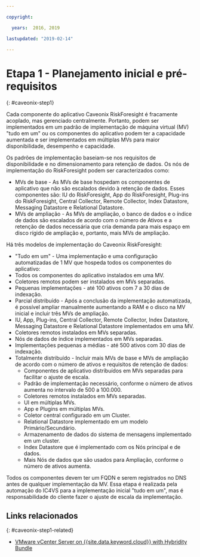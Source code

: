 ```yaml
---

copyright:

  years:  2016, 2019

lastupdated: "2019-02-14"

---
```


# Etapa 1 - Planejamento inicial e pré-requisitos
{: #caveonix-step1}

Cada componente do aplicativo Caveonix RiskForesight é fracamente acoplado, mas gerenciado centralmente. Portanto, podem ser implementados em um padrão de implementação de máquina virtual (MV) "tudo em um" ou os componentes do aplicativo podem ter a capacidade aumentada e ser implementados em múltiplas MVs para maior disponibilidade, desempenho e capacidade.

Os padrões de implementação baseiam-se nos requisitos de disponibilidade e no dimensionamento para retenção de dados. Os nós de implementação do RiskForesight podem ser caracterizados como:

-	MVs de base - As MVs de base hospedam os componentes de aplicativo que não são escalados devido à retenção de dados. Esses componentes são: IU do RiskForesight, App do RiskForesight, Plug-ins do RiskForesight, Central Collector, Remote Collector, Index Datastore, Messaging Datastore e Relational Datastore.
-	MVs de ampliação - As MVs de ampliação, o banco de dados e o índice de dados são escalados de acordo com o número de Ativos e a retenção de dados necessária que cria demanda para mais espaço em disco rígido de ampliação e, portanto, mais MVs de ampliação.

Há três modelos de implementação do Caveonix RiskForesight:

-	"Tudo em um" - Uma implementação e uma configuração automatizadas de 1 MV que hospeda todos os componentes do aplicativo:
  - Todos os componentes do aplicativo instalados em uma MV.
  - Coletores remotos podem ser instalados em MVs separadas.
  - Pequenas implementações - até 100 ativos com 7 a 30 dias de indexação.
-	Parcial distribuído - Após a conclusão da implementação automatizada, é possível ampliar manualmente aumentando a RAM e o disco na MV inicial e incluir três MVs de ampliação.
  - IU, App, Plug-ins, Central Collector, Remote Collector, Index Datastore, Messaging Datastore e Relational Datastore implementados em uma MV.
  - Coletores remotos instalados em MVs separadas.
  -	Nós de dados de índice implementados em MVs separadas.
  -	Implementações pequenas a médias - até 500 ativos com 30 dias de indexação.
- Totalmente distribuído - Incluir mais MVs de base e MVs de ampliação de acordo com o número de ativos e requisitos de retenção de dados:
  - Componentes de aplicativo distribuídos em MVs separadas para facilitar o ajuste de escala.
  -	Padrão de implementação necessário, conforme o número de ativos aumenta no intervalo de 500 a 100.000.
  -	Coletores remotos instalados em MVs separadas.
  -	UI em múltiplas MVs.
  -	App e Plugins em múltiplas MVs.
  -	Coletor central configurado em um Cluster.
  -	Relational Datastore implementado em um modelo Primário/Secundário.
  -	Armazenamento de dados do sistema de mensagens implementado em um cluster.
  -	Index Datastore que é implementado com os Nós principal e de dados.
  -	Mais Nós de dados que são usados para Ampliação, conforme o número de ativos aumenta.

Todos os componentes devem ter um FQDN e serem registrados no DNS antes de qualquer implementação da MV. Essa etapa é realizada pela automação do IC4VS para a implementação inicial "tudo em um", mas é responsabilidade do cliente fazer o ajuste de escala da implementação.

## Links relacionados
{: #caveonix-step1-related}

* [VMware vCenter Server on {{site.data.keyword.cloud}} with Hybridity Bundle](/docs/services/vmwaresolutions/archiref/vcs/vcs-hybridity-intro.html)
